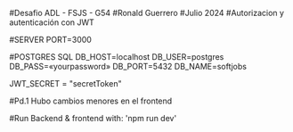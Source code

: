 #Desafio ADL - FSJS - G54
#Ronald Guerrero
#Julio 2024
#Autorizacion y autenticación con JWT


#SERVER
PORT=3000

#POSTGRES SQL
DB_HOST=localhost
DB_USER=postgres
DB_PASS=«yourpassword»
DB_PORT=5432
DB_NAME=softjobs

JWT_SECRET = "secretToken"


#Pd.1 
Hubo cambios menores en el frontend


#Run Backend & frontend with: 
'npm run dev'